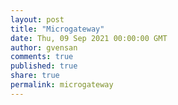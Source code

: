 ```yaml
---
layout: post
title: "Microgateway"
date: Thu, 09 Sep 2021 00:00:00 GMT
author: gvensan
comments: true
published: true
share: true
permalink: microgateway
---
```


